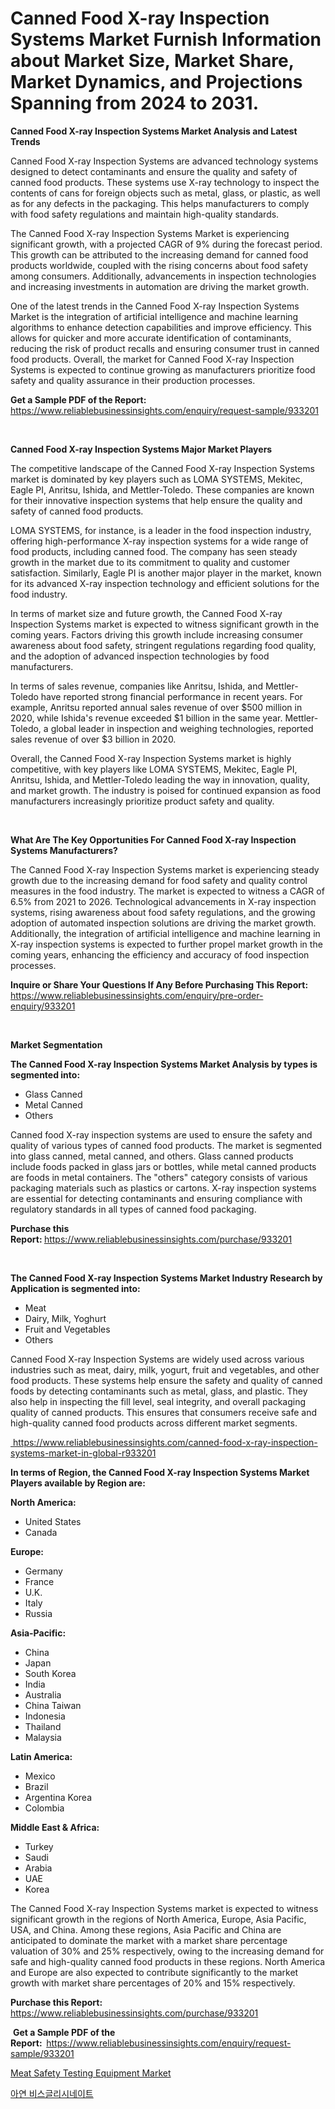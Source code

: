 <p><h1>Canned Food X-ray Inspection Systems Market Furnish Information about Market Size, Market Share, Market Dynamics, and Projections Spanning from 2024 to 2031.</h1></p><p><strong>Canned Food X-ray Inspection Systems Market Analysis and Latest Trends</strong></p>
<p><p>Canned Food X-ray Inspection Systems are advanced technology systems designed to detect contaminants and ensure the quality and safety of canned food products. These systems use X-ray technology to inspect the contents of cans for foreign objects such as metal, glass, or plastic, as well as for any defects in the packaging. This helps manufacturers to comply with food safety regulations and maintain high-quality standards.</p><p>The Canned Food X-ray Inspection Systems Market is experiencing significant growth, with a projected CAGR of 9% during the forecast period. This growth can be attributed to the increasing demand for canned food products worldwide, coupled with the rising concerns about food safety among consumers. Additionally, advancements in inspection technologies and increasing investments in automation are driving the market growth.</p><p>One of the latest trends in the Canned Food X-ray Inspection Systems Market is the integration of artificial intelligence and machine learning algorithms to enhance detection capabilities and improve efficiency. This allows for quicker and more accurate identification of contaminants, reducing the risk of product recalls and ensuring consumer trust in canned food products. Overall, the market for Canned Food X-ray Inspection Systems is expected to continue growing as manufacturers prioritize food safety and quality assurance in their production processes.</p></p>
<p><strong>Get a Sample PDF of the Report:&nbsp;</strong> <a href="https://www.reliablebusinessinsights.com/enquiry/request-sample/933201">https://www.reliablebusinessinsights.com/enquiry/request-sample/933201</a></p>
<p>&nbsp;</p>
<p><strong>Canned Food X-ray Inspection Systems Major Market Players</strong></p>
<p><p>The competitive landscape of the Canned Food X-ray Inspection Systems market is dominated by key players such as LOMA SYSTEMS, Mekitec, Eagle PI, Anritsu, Ishida, and Mettler-Toledo. These companies are known for their innovative inspection systems that help ensure the quality and safety of canned food products.</p><p>LOMA SYSTEMS, for instance, is a leader in the food inspection industry, offering high-performance X-ray inspection systems for a wide range of food products, including canned food. The company has seen steady growth in the market due to its commitment to quality and customer satisfaction. Similarly, Eagle PI is another major player in the market, known for its advanced X-ray inspection technology and efficient solutions for the food industry.</p><p>In terms of market size and future growth, the Canned Food X-ray Inspection Systems market is expected to witness significant growth in the coming years. Factors driving this growth include increasing consumer awareness about food safety, stringent regulations regarding food quality, and the adoption of advanced inspection technologies by food manufacturers.</p><p>In terms of sales revenue, companies like Anritsu, Ishida, and Mettler-Toledo have reported strong financial performance in recent years. For example, Anritsu reported annual sales revenue of over $500 million in 2020, while Ishida's revenue exceeded $1 billion in the same year. Mettler-Toledo, a global leader in inspection and weighing technologies, reported sales revenue of over $3 billion in 2020.</p><p>Overall, the Canned Food X-ray Inspection Systems market is highly competitive, with key players like LOMA SYSTEMS, Mekitec, Eagle PI, Anritsu, Ishida, and Mettler-Toledo leading the way in innovation, quality, and market growth. The industry is poised for continued expansion as food manufacturers increasingly prioritize product safety and quality.</p></p>
<p>&nbsp;</p>
<p><strong>What Are The Key Opportunities For Canned Food X-ray Inspection Systems Manufacturers?</strong></p>
<p><p>The Canned Food X-ray Inspection Systems market is experiencing steady growth due to the increasing demand for food safety and quality control measures in the food industry. The market is expected to witness a CAGR of 6.5% from 2021 to 2026. Technological advancements in X-ray inspection systems, rising awareness about food safety regulations, and the growing adoption of automated inspection solutions are driving the market growth. Additionally, the integration of artificial intelligence and machine learning in X-ray inspection systems is expected to further propel market growth in the coming years, enhancing the efficiency and accuracy of food inspection processes.</p></p>
<p><strong>Inquire or Share Your Questions If Any Before Purchasing This Report:</strong> <a href="https://www.reliablebusinessinsights.com/enquiry/pre-order-enquiry/933201">https://www.reliablebusinessinsights.com/enquiry/pre-order-enquiry/933201</a></p>
<p>&nbsp;</p>
<p><strong>Market Segmentation</strong></p>
<p><strong>The Canned Food X-ray Inspection Systems Market Analysis by types is segmented into:</strong></p>
<p><ul><li>Glass Canned</li><li>Metal Canned</li><li>Others</li></ul></p>
<p><p>Canned food X-ray inspection systems are used to ensure the safety and quality of various types of canned food products. The market is segmented into glass canned, metal canned, and others. Glass canned products include foods packed in glass jars or bottles, while metal canned products are foods in metal containers. The "others" category consists of various packaging materials such as plastics or cartons. X-ray inspection systems are essential for detecting contaminants and ensuring compliance with regulatory standards in all types of canned food packaging.</p></p>
<p><strong>Purchase this Report:&nbsp;</strong><a href="https://www.reliablebusinessinsights.com/purchase/933201">https://www.reliablebusinessinsights.com/purchase/933201</a></p>
<p>&nbsp;</p>
<p><strong>The Canned Food X-ray Inspection Systems Market Industry Research by Application is segmented into:</strong></p>
<p><ul><li>Meat</li><li>Dairy, Milk, Yoghurt</li><li>Fruit and Vegetables</li><li>Others</li></ul></p>
<p><p>Canned Food X-ray Inspection Systems are widely used across various industries such as meat, dairy, milk, yogurt, fruit and vegetables, and other food products. These systems help ensure the safety and quality of canned foods by detecting contaminants such as metal, glass, and plastic. They also help in inspecting the fill level, seal integrity, and overall packaging quality of canned products. This ensures that consumers receive safe and high-quality canned food products across different market segments.</p></p>
<p><a href="https://www.reliablebusinessinsights.com/canned-food-x-ray-inspection-systems-market-in-global-r933201">&nbsp;https://www.reliablebusinessinsights.com/canned-food-x-ray-inspection-systems-market-in-global-r933201</a></p>
<p><strong>In terms of Region, the Canned Food X-ray Inspection Systems Market Players available by Region are:</strong></p>
<p>
    <p> <strong> North America: </strong>
        <ul>
            <li>United States</li>
            <li>Canada</li>
        </ul>
        </p> 
    <p> <strong> Europe: </strong>
        <ul>
            <li>Germany</li>
            <li>France</li>
            <li>U.K.</li>
            <li>Italy</li>
            <li>Russia</li>
        </ul>
        </p> 
    <p> <strong> Asia-Pacific: </strong>
        <ul>
            <li>China</li>
            <li>Japan</li>
            <li>South Korea</li>
            <li>India</li>
            <li>Australia</li>
            <li>China Taiwan</li>
            <li>Indonesia</li>
            <li>Thailand</li>
            <li>Malaysia</li>
        </ul>
        </p> 
    <p> <strong> Latin America: </strong>
        <ul>
            <li>Mexico</li>
            <li>Brazil</li>
            <li>Argentina Korea</li>
            <li>Colombia</li>
        </ul>
        </p> 
    <p> <strong> Middle East & Africa: </strong>
        <ul>
            <li>Turkey</li>
            <li>Saudi</li>
            <li>Arabia</li>
            <li>UAE</li>
            <li>Korea</li>
        </ul>
    </p>
    </p>
<p><p>The Canned Food X-ray Inspection Systems market is expected to witness significant growth in the regions of North America, Europe, Asia Pacific, USA, and China. Among these regions, Asia Pacific and China are anticipated to dominate the market with a market share percentage valuation of 30% and 25% respectively, owing to the increasing demand for safe and high-quality canned food products in these regions. North America and Europe are also expected to contribute significantly to the market growth with market share percentages of 20% and 15% respectively.</p></p>
<p><strong>Purchase this Report: </strong><a href="https://www.reliablebusinessinsights.com/purchase/933201">https://www.reliablebusinessinsights.com/purchase/933201</a></p>
<p>&nbsp;<strong>Get a Sample PDF of the Report:&nbsp;&nbsp;</strong><a href="https://www.reliablebusinessinsights.com/enquiry/request-sample/933201">https://www.reliablebusinessinsights.com/enquiry/request-sample/933201</a></p>
<p><strong></strong></p>
<p><p><a href="https://github.com/lbird53714/Market-Research-Report-List-4/blob/main/meat-safety-testing-equipment-market.md">Meat Safety Testing Equipment Market</a></p><p><a href="https://github.com/vdhdwjyp90142/Market-Research-Report-List-2/blob/main/757046477525.md">아연 비스글리시네이트</a></p></p>
